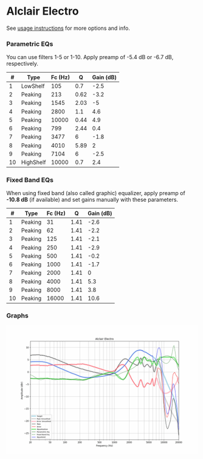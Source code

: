 # Alclair Electro
See [usage instructions](https://github.com/jaakkopasanen/AutoEq#usage) for more options and info.

### Parametric EQs
You can use filters 1-5 or 1-10. Apply preamp of -5.4 dB or -6.7 dB, respectively.

|   # | Type      |   Fc (Hz) |    Q |   Gain (dB) |
|-----|-----------|-----------|------|-------------|
|   1 | LowShelf  |       105 | 0.7  |        -2.5 |
|   2 | Peaking   |       213 | 0.62 |        -3.2 |
|   3 | Peaking   |      1545 | 2.03 |        -5   |
|   4 | Peaking   |      2800 | 1.1  |         4.6 |
|   5 | Peaking   |     10000 | 0.44 |         4.9 |
|   6 | Peaking   |       799 | 2.44 |         0.4 |
|   7 | Peaking   |      3477 | 6    |        -1.8 |
|   8 | Peaking   |      4010 | 5.89 |         2   |
|   9 | Peaking   |      7104 | 6    |        -2.5 |
|  10 | HighShelf |     10000 | 0.7  |         2.4 |

### Fixed Band EQs
When using fixed band (also called graphic) equalizer, apply preamp of **-10.8 dB** (if available) and set gains manually with these parameters.

|   # | Type    |   Fc (Hz) |    Q |   Gain (dB) |
|-----|---------|-----------|------|-------------|
|   1 | Peaking |        31 | 1.41 |        -2.6 |
|   2 | Peaking |        62 | 1.41 |        -2.2 |
|   3 | Peaking |       125 | 1.41 |        -2.1 |
|   4 | Peaking |       250 | 1.41 |        -2.9 |
|   5 | Peaking |       500 | 1.41 |        -0.2 |
|   6 | Peaking |      1000 | 1.41 |        -1.7 |
|   7 | Peaking |      2000 | 1.41 |         0   |
|   8 | Peaking |      4000 | 1.41 |         5.3 |
|   9 | Peaking |      8000 | 1.41 |         3.8 |
|  10 | Peaking |     16000 | 1.41 |        10.6 |

### Graphs
![](./Alclair%20Electro.png)

